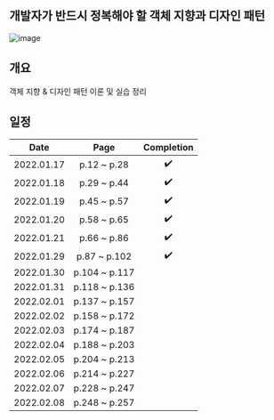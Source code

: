 ## 개발자가 반드시 정복해야 할 객체 지향과 디자인 패턴
![image](https://user-images.githubusercontent.com/19742896/149649771-78131839-c6f2-4e8a-af2f-5fd373876302.png)

## 개요
객체 지향 & 디자인 패턴 이론 및 실습 정리

## 일정
|Date|Page|Completion|
|:------:|:---:|:---:|
|2022.01.17|p.12 ~ p.28|✔️|
|2022.01.18|p.29 ~ p.44|✔️|
|2022.01.19|p.45 ~ p.57|✔️|
|2022.01.20|p.58 ~ p.65|✔️|
|2022.01.21|p.66 ~ p.86|✔️|
|2022.01.29|p.87 ~ p.102|✔️|
|2022.01.30|p.104 ~ p.117||
|2022.01.31|p.118 ~ p.136||
|2022.02.01|p.137 ~ p.157||
|2022.02.02|p.158 ~ p.172||
|2022.02.03|p.174 ~ p.187||
|2022.02.04|p.188 ~ p.203||
|2022.02.05|p.204 ~ p.213||
|2022.02.06|p.214 ~ p.227||
|2022.02.07|p.228 ~ p.247||
|2022.02.08|p.248 ~ p.257||
